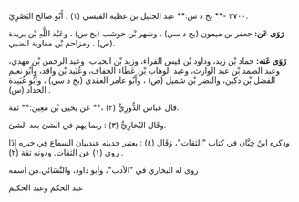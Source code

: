 ٣٧٠٠ -** بخ د س:** عبد الجليل بن عطية القيسي (١) ، أَبُو صالح البَصْرِيّ.

**رَوَى عَن:** جعفر بن ميمون (بخ د سي) ، وشهر بْن حوشب (بخ س) ، وعَبْد اللَّهِ بْن بريدة (ص) ، ومزاحم بْن معاوية الضبي.

**رَوَى عَنه:** حماد بْن زيد، وداود بْن قيس الفراء، وزيد بْن الحباب، وعبد الرحمن بْن مهدي، وعبد الصمد بْن عبد الوارث، وعبد الوهاب بْن عَطَاء الخفاف، وعُبَيد بْن واقد، وأَبُو نعيم الفضل بْن دكين، والنضر بْن شميل (ص) ، وأَبُو عامر العقدي (بخ د سي) ، وأَبُو عُبَيدة الحداد (س) .

قال عباس الدُّورِيُّ (٢) ،** عَن يحيى بْن مَعِين:** ثقة.

وقَال البُخارِيُّ (٣) : ربما يهم في الشئ بعد الشئ.

وذكره ابنُ حِبَّان في كتاب "الثقات"، وَقَال (٤) : يعتبر حديثه عندبيان السماع فِي خبره إِذَا روى (١) عن الثقات. ودونه ثقة (٢) .

روى له البخاري في "الأدب"، وأبو داود، والنَّسَائي.من اسمه

عبد الحكم وعبد الحكيم